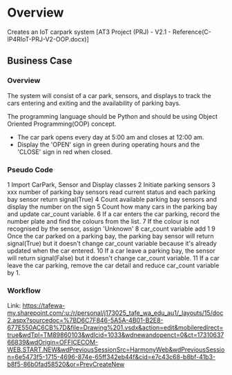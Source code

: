 # Overview
Creates an IoT carpark system [AT3 Project (PRJ) - V2.1 - Reference(C-IP4RIoT-PRJ-V2-OOP.docx)]

## Business Case
### Overview

The system will consist of a car park, sensors, and displays to track the cars entering and exiting and the availability of parking bays.
 
The programming language should be Python and should be using Object Oriented Programming(OOP) concept.

 - The car park opens every day at 5:00 am and closes at 12:00 am.
 - Display the 'OPEN' sign in green during operating hours and the 'CLOSE' sign in red when closed.

### Pseudo Code
1	Import CarPark, Sensor and Display classes
2	Initiate parking sensors
3	xxx number of parking bay sensors read current status and each parking bay sensor return signal(True)
4	Count available parking bay sensors and display the number on the sign
5	Count how many cars in the parking bay and update car_count variable.
6	If a car enters the car parking, record the number plate and find the colours from the list.
7	If the colour is not recognised by the sensor, assign 'Unknown'
8	car_count variable add 1
9	Once the car parked on a parking bay, the parking bay sensor will return signal(True) but it doesn't change car_count variable because it's already updated when the car entered.
10	If a car leave a parking bay, the sensor will return signal(False) but it doesn't change car_count variable.
11	If a car leave the car parking, remove the car detail and reduce car_count variable by 1.


### Workflow
Link: https://tafewa-my.sharepoint.com/:u:/r/personal/j173025_tafe_wa_edu_au1/_layouts/15/doc2.aspx?sourcedoc=%7BD6C7F846-5A5A-4B01-B2E8-677E550AC6CB%7D&file=Drawing%201.vsdx&action=edit&mobileredirect=true&wdTpl=TM89860103&wdlcid=1033&wdnewandopenct=0&ct=1731063766839&wdOrigin=OFFICECOM-WEB.START.NEW&wdPreviousSessionSrc=HarmonyWeb&wdPreviousSession=6e5473f5-1715-4696-874e-65ff342eb44f&cid=e7c43c68-b8bf-41b3-b8f5-86b0fad58520&or=PrevCreateNew